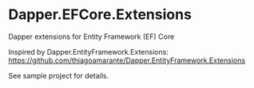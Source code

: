 # Dapper.EFCore.Extensions
Dapper extensions for Entity Framework (EF) Core

Inspired by Dapper.EntityFramework.Extensions: https://github.com/thiagoamarante/Dapper.EntityFramework.Extensions

See sample project for details.
